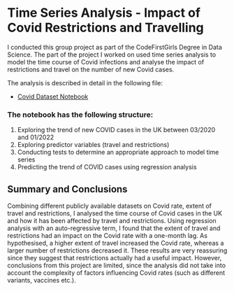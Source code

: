 # Time Series Analysis - Impact of Covid Restrictions and Travelling

I conducted this group project as part of the CodeFirstGirls Degree in Data Science. The part of the project I worked on used time series analysis to model the time course of Covid infections and analyse the impact of restrictions and travel on the number of new Covid cases. 

The analysis is described in detail in the following file:
- [Covid Dataset Notebook](https://github.com/verenasarrazin/Analysis-and-coding/blob/main/CovidDataset/Timeseries_analysis_travel_and_restrictions.ipynb)

### The notebook has the following structure:
1. Exploring the trend of new COVID cases in the UK between 03/2020 and 01/2022
2. Exploring predictor variables (travel and restrictions)
3. Conducting tests to determine an appropriate approach to model time series
4. Predicting the trend of COVID cases using regression analysis

## Summary and Conclusions

Combining different publicly available datasets on Covid rate, extent of travel and restrictions, I analysed the time course of Covid cases in the UK and how it has been affected by travel and restrictions. Using regression analysis with an auto-regressive term, I found that the extent of travel and restrictions had an impact on the Covid rate with a one-month lag. As hypothesised, a higher extent of travel increased the Covid rate, whereas a larger number of restrictions decreased it. These results are very reassuring since they suggest that restrictions actually had a useful impact. However, conclusions from this project are limited, since the analysis did not take into account the complexity of factors influencing Covid rates (such as different variants, vaccines etc.). 
